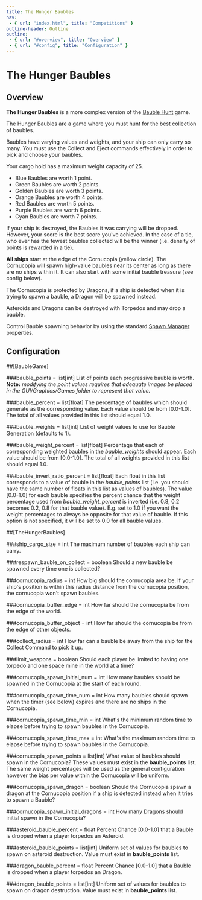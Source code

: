 ```yaml
---
title: The Hunger Baubles
nav:
 - { url: "index.html", title: "Competitions" }
outline-header: Outline
outline:
 - { url: "#overview", title: "Overview" }
 - { url: "#config", title: "Configuration" }
---
```


The Hunger Baubles
=============

<a name="overview"></a>Overview
-----------
**The Hunger Baubles** is a more complex version of the [Bauble Hunt](baublehunt.html) game.  

The Hunger Baubles are a game where you must hunt for the best collection of baubles.

Baubles have varying values and weights, and your ship can only carry so many.  You must use the Collect and Eject commands effectively in order to pick and choose your baubles.
 
Your cargo hold has a maximum weight capacity of 25.

 - Blue Baubles are worth 1 point.
 - Green Baubles are worth 2 points.
 - Golden Baubles are worth 3 points.
 - Orange Baubles are worth 4 points.
 - Red Baubles are worth 5 points.
 - Purple Baubles are worth 6 points.
 - Cyan Baubles are worth 7 points.

If your ship is destroyed, the Baubles it was carrying will be dropped.  However, your score is the best score you've achieved.  In the case of a tie, who ever has the fewest baubles collected will be the winner (i.e. density of points is rewarded in a tie).

**All ships** start at the edge of the Cornucopia (yellow circle).  The Cornucopia will spawn high-value baubles near its center as long as there are no ships within it.  It can also start with some initial bauble treasure (see config below).

The Cornucopia is protected by Dragons, if a ship is detected when it is trying to spawn a bauble, a Dragon will be spawned instead.

Asteroids and Dragons can be destroyed with Torpedos and may drop a bauble.

Control Bauble spawning behavior by using the standard [Spawn Manager](../server/config.html#spawnmanager) properties.

<a name="config"></a>Configuration
-----------

##[BaubleGame]

###bauble_points = list[int]
List of points each progressive bauble is worth. **Note:** *modifying the point values requires that adequate images be placed in the GUI/Graphics/Games folder to represent that value.*

###bauble_percent = list[float]
The percentage of baubles which should generate as the corresponding value.  Each value should be from [0.0-1.0].  The total of all values provided in this list should equal 1.0.

###bauble_weights = list[int]
List of weight values to use for Bauble Generation (defaults to 1).

###bauble_weight_percent = list[float]
Percentage that each of corresponding weighted baubles in the *bauble_weights* should appear.  Each value should be from [0.0-1.0].  The total of all weights provided in this list should equal 1.0.

###bauble_invert_ratio_percent = list[float]
Each float in this list corresponds to a value of bauble in the *bauble_points* list (i.e. you should have the same number of floats in this list as values of baubles).  The value [0.0-1.0] for each bauble specifies the percent chance that the weight percentage used from *bauble_weight_percent* is inverted (i.e. 0.8, 0.2 becomes 0.2, 0.8 for that bauble value).  E.g. set to 1.0 if you want the weight percentages to always be opposite for that value of bauble.  If this option is not specified, it will be set to 0.0 for all bauble values.


##[TheHungerBaubles]

###ship_cargo_size = int
The maximum number of baubles each ship can carry.

###respawn_bauble_on_collect = boolean
Should a new bauble be spawned every time one is collected?

###cornucopia_radius = int
How big should the cornucopia area be.  If your ship's position is within this radius distance from the cornucopia position, the cornucopia won't spawn baubles.

###cornucopia_buffer_edge = int
How far should the cornucopia be from the edge of the world.

###cornucopia_buffer_object = int
How far should the cornucopia be from the edge of other objects.

###collect_radius = int
How far can a bauble be away from the ship for the Collect Command to pick it up.

###limit_weapons = boolean
Should each player be limited to having one torpedo and one space mine in the world at a time?

###cornucopia_spawn_initial_num = int
How many baubles should be spawned in the Cornucopia at the start of each round.

###cornucopia_spawn_time_num = int
How many baubles should spawn when the timer (see below) expires and there are no ships in the Cornucopia.

###cornucopia_spawn_time_min = int
What's the minimum random time to elapse before trying to spawn baubles in the Cornucopia.

###cornucopia_spawn_time_max = int
What's the maximum random time to elapse before trying to spawn baubles in the Cornucopia.

###cornucopia_spawn_points = list[int]
What value of baubles should spawn in the Cornucopia?  These values must exist in the **bauble_points** list.  The same weight percentages will be used as the general configuration however the bias per value within the Cornucopia will be uniform.

###cornucopia_spawn_dragon = boolean
Should the Cornucopia spawn a dragon at the Cornucopia position if a ship is detected instead when it tries to spawn a Bauble?

###cornucopia_spawn_initial_dragons = int
How many Dragons should initial spawn in the Cornucopia?

###asteroid_bauble_percent = float
Percent Chance [0.0-1.0] that a Bauble is dropped when a player torpedos an Asteroid.

###asteroid_bauble_points = list[int]
Uniform set of values for baubles to spawn on asteroid destruction.  Value must exist in **bauble_points** list.

###dragon_bauble_percent = float
Percent Chance [0.0-1.0] that a Bauble is dropped when a player torpedos an Dragon.

###dragon_bauble_points = list[int]
Uniform set of values for baubles to spawn on dragon destruction.  Value must exist in **bauble_points** list.
